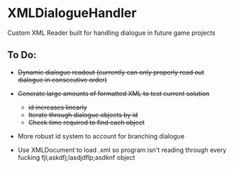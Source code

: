 # XMLDialogueHandler
Custom XML Reader built for handling dialogue in future game projects

## To Do:
- ~~Dynamic dialogue readout (currently can only properly read out dialogue in consecutive order)~~
- ~~Generate large amounts of formatted XML to test current solution~~
    - ~~id increases linearly~~
    - ~~Iterate through dialogue objects by id~~
    - ~~Check time required to find each object~~

- More robust id system to account for branching dialogue
- Use XMLDocument to load .xml so program isn't reading through every fucking fjl;askdfj;lasdjdflp;asdknf <dialogue> object
